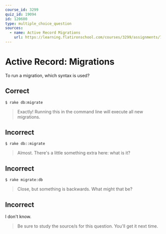 ```yaml
---
course_id: 3299
quiz_id: 19094
id: 120600
type: multiple_choice_question
sources:
  - name: Active Record Migrations
    url: https://learning.flatironschool.com/courses/3299/assignments/74082
---
```


# Active Record: Migrations

To run a migration, which syntax is used?

## Correct

```console
$ rake db:migrate
```

> Exactly! Running this in the command line will execute all new migrations.

## Incorrect

```console
$ rake db::migrate
```

> Almost. There's a little something extra here: what is it?

## Incorrect

```console
$ rake migrate:db
```

> Close, but something is backwards. What might that be?

## Incorrect

I don't know.

> Be sure to study the source/s for this question. You'll get it next time.
